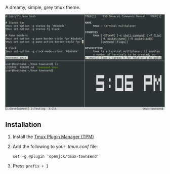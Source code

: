 A dreamy, simple, grey tmux theme.

<!-- https://open.spotify.com/track/6KOWXzl69YXhD7QwcQQFla?si=ZsoVyzc9Qfmu-nVDJo-o7A -->

<img src="readme-assets/screenshot.png" alt="Screenshot of the tmux-townsend theme" width="800" />

## Installation

1. Install the [Tmux Plugin Manager (TPM)](https://github.com/tmux-plugins/tpm)
2. Add the following to your *.tmux.conf* file:

    ```
    set -g @plugin 'openjck/tmux-townsend'
    ```
3. Press `prefix + I`
